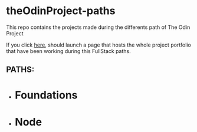 # theOdinProject-paths

This repo contains the projects made during the differents path of The Odin Project

If you click [here](www.google.com), should launch a page that hosts the whole project portfolio that have been working during this FullStack paths.

## PATHS:

-   # Foundations

-   # Node
